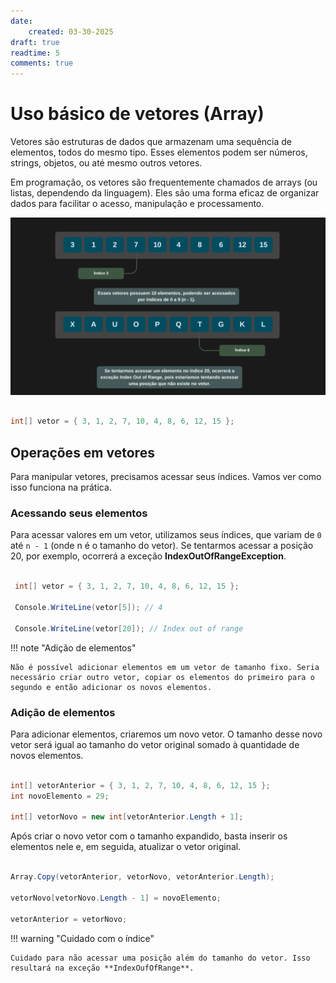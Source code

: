 ```yaml
---
date:
    created: 03-30-2025
draft: true
readtime: 5
comments: true
---
```


# **Uso básico de vetores (Array)**

Vetores são estruturas de dados que armazenam uma sequência de elementos, todos do mesmo tipo. Esses elementos podem ser números, strings, objetos, ou até mesmo outros vetores.

Em programação, os vetores são frequentemente chamados de arrays (ou listas, dependendo da linguagem). Eles são uma forma eficaz de organizar dados para facilitar o acesso, manipulação e processamento.

![Vetores](vetores.assets/vetores.png)

```csharp

int[] vetor = { 3, 1, 2, 7, 10, 4, 8, 6, 12, 15 }; 

```

## **Operações em vetores**

Para manipular vetores, precisamos acessar seus índices. Vamos ver como isso funciona na prática.

### **Acessando seus elementos**

Para acessar valores em um vetor, utilizamos seus índices, que variam de `0` até `n - 1` (onde n é o tamanho do vetor). Se tentarmos acessar a posição 20, por exemplo, ocorrerá a exceção **IndexOutOfRangeException**.

```csharp

 int[] vetor = { 3, 1, 2, 7, 10, 4, 8, 6, 12, 15 }; 
 
 Console.WriteLine(vetor[5]); // 4     

 Console.WriteLine(vetor[20]); // Index out of range 

```

!!! note "Adição de elementos"

    Não é possível adicionar elementos em um vetor de tamanho fixo. Seria necessário criar outro vetor, copiar os elementos do primeiro para o segundo e então adicionar os novos elementos.

### **Adição de elementos**

Para adicionar elementos, criaremos um novo vetor. O tamanho desse novo vetor será igual ao tamanho do vetor original somado à quantidade de novos elementos.

```csharp

int[] vetorAnterior = { 3, 1, 2, 7, 10, 4, 8, 6, 12, 15 };  
int novoElemento = 29;

int[] vetorNovo = new int[vetorAnterior.Length + 1];

```

Após criar o novo vetor com o tamanho expandido, basta inserir os elementos nele e, em seguida, atualizar o vetor original.

```csharp

Array.Copy(vetorAnterior, vetorNovo, vetorAnterior.Length);

vetorNovo[vetorNovo.Length - 1] = novoElemento;

vetorAnterior = vetorNovo;

```

!!! warning "Cuidado com o índice"

    Cuidado para não acessar uma posição além do tamanho do vetor. Isso resultará na exceção **IndexOufOfRange**.